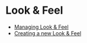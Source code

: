 # Look & Feel

* [Managing Look & Feel](managing-look-feel.md)
* [Creating a new Look & Feel](creating-a-new-look-feel.md)